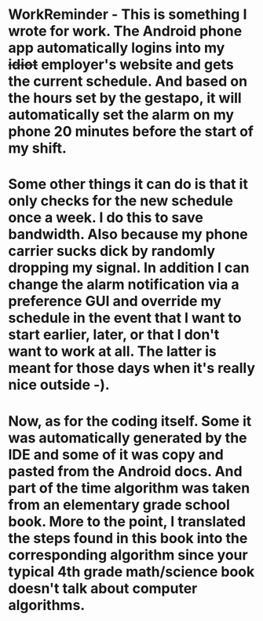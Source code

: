 # WorkReminder - This is something I wrote for work. The Android phone app automatically logins into my <s>idiot</s> employer's website and gets the current schedule. And based on the hours set by the gestapo, it will automatically set the alarm on my phone 20 minutes before the start of my shift. 

# Some other things it can do is that it only checks for the new schedule once a week. I do this to save bandwidth.  Also because my phone carrier sucks dick by randomly dropping my signal. In addition I can change the alarm notification via a preference GUI and override my schedule in the event that I want to start earlier, later, or that I don't want to work at all. The latter is meant for those days when it's really nice outside -). 

# Now, as for the coding itself. Some it was automatically generated by the IDE and some of it was copy and pasted from the Android docs. And part of the time algorithm was taken from an elementary grade school book. More to the point, I translated the steps found in this book into the corresponding algorithm since your typical 4th grade math/science book doesn't talk about computer algorithms.


